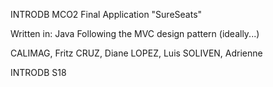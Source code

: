 INTRODB MCO2
Final Application
"SureSeats"

Written in: Java
Following the MVC design pattern (ideally...)

CALIMAG, Fritz
CRUZ, Diane
LOPEZ, Luis
SOLIVEN, Adrienne

INTRODB S18
